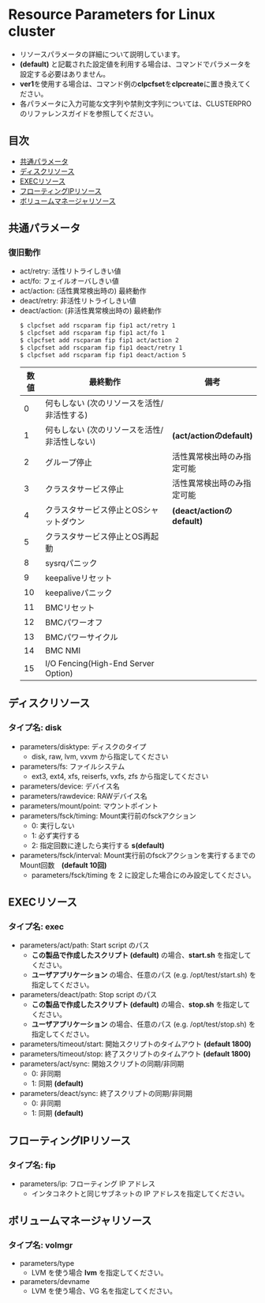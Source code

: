 # Resource Parameters for Linux cluster
- リソースパラメータの詳細について説明しています。
- **(default)** と記載された設定値を利用する場合は、コマンドでパラメータを設定する必要はありません。
- **ver1**を使用する場合は、コマンド例の**clpcfset**を**clpcreate**に置き換えてください。
- 各パラメータに入力可能な文字列や禁則文字列については、CLUSTERPRO のリファレンスガイドを参照してください。

## 目次
- [共通パラメータ](#共通パラメータ)
- [ディスクリソース](#ディスクリソース)
- [EXECリソース](#EXECリソース)
- [フローティングIPリソース](#フローティングIPリソース)
- [ボリュームマネージャリソース](#ボリュームマネージャリソース)

## 共通パラメータ
### 復旧動作
- act/retry: 活性リトライしきい値
- act/fo: フェイルオーバしきい値
- act/action: (活性異常検出時の) 最終動作
- deact/retry: 非活性リトライしきい値
- deact/action: (非活性異常検出時の) 最終動作
  ```bash
  $ clpcfset add rscparam fip fip1 act/retry 1
  $ clpcfset add rscparam fip fip1 act/fo 1
  $ clpcfset add rscparam fip fip1 act/action 2
  $ clpcfset add rscparam fip fip1 deact/retry 1
  $ clpcfset add rscparam fip fip1 deact/action 5
  ```
  |数値|最終動作|備考|
  |----|---------|--|
  |   0|何もしない (次のリソースを活性/非活性する)||
  |   1|何もしない (次のリソースを活性/非活性しない)|**(act/actionのdefault)**|
  |   2|グループ停止|活性異常検出時のみ指定可能|
  |   3|クラスタサービス停止|活性異常検出時のみ指定可能|
  |   4|クラスタサービス停止とOSシャットダウン|**(deact/actionのdefault)**|
  |   5|クラスタサービス停止とOS再起動||
  |   8|sysrqパニック||
  |   9|keepaliveリセット||
  |  10|keepaliveパニック||
  |  11|BMCリセット||
  |  12|BMCパワーオフ||
  |  13|BMCパワーサイクル||
  |  14|BMC NMI||
  |  15|I/O Fencing(High-End Server Option)||

## ディスクリソース
### タイプ名: disk
- parameters/disktype: ディスクのタイプ
  - disk, raw, lvm, vxvm から指定してください
- parameters/fs: ファイルシステム
  - ext3, ext4, xfs, reiserfs, vxfs, zfs から指定してください
- parameters/device: デバイス名
- parameters/rawdevice: RAWデバイス名
- parameters/mount/point: マウントポイント
- parameters/fsck/timing: Mount実行前のfsckアクション
  - 0: 実行しない
  - 1: 必ず実行する
  - 2: 指定回数に達したら実行する **s(default)**
- parameters/fsck/interval: Mount実行前のfsckアクションを実行するまでのMount回数　**(default 10回)**
  - parameters/fsck/timing を 2 に設定した場合にのみ設定してください。

## EXECリソース
### タイプ名: exec
- parameters/act/path: Start script のパス
  - **この製品で作成したスクリプト (default)** の場合、**start.sh** を指定してください。
  - **ユーザアプリケーション** の場合、任意のパス (e.g. /opt/test/start.sh) を指定してください。
- parameters/deact/path: Stop script のパス
  - **この製品で作成したスクリプト (default)** の場合、**stop.sh** を指定してください。
  - **ユーザアプリケーション** の場合、任意のパス (e.g. /opt/test/stop.sh) を指定してください。
- parameters/timeout/start: 開始スクリプトのタイムアウト **(default 1800)**
- parameters/timeout/stop: 終了スクリプトのタイムアウト **(default 1800)**
- parameters/act/sync: 開始スクリプトの同期/非同期
  - 0: 非同期
  - 1: 同期 **(default)**
- parameters/deact/sync: 終了スクリプトの同期/非同期
  - 0: 非同期
  - 1: 同期 **(default)**

## フローティングIPリソース
### タイプ名: fip
- parameters/ip: フローティング IP アドレス
  - インタコネクトと同じサブネットの IP アドレスを指定してください。

## ボリュームマネージャリソース
### タイプ名: volmgr
- parameters/type
  - LVM を使う場合 **lvm** を指定してください。
- parameters/devname
  - LVM を使う場合、VG 名を指定してください。